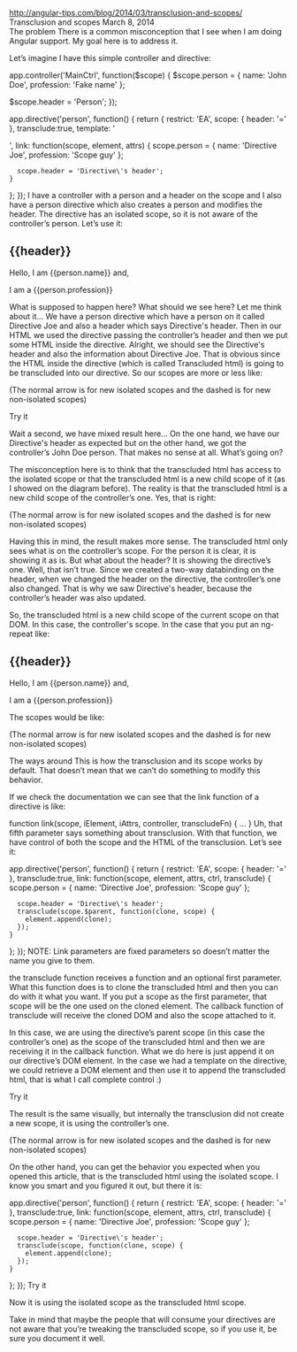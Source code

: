 http://angular-tips.com/blog/2014/03/transclusion-and-scopes/
Transclusion and scopes
March 8, 2014   
The problem
There is a common misconception that I see when I am doing Angular support. My goal here is to address it.

Let’s imagine I have this simple controller and directive:

app.controller('MainCtrl', function($scope) {
  $scope.person = {
    name: 'John Doe',
    profession: 'Fake name'
  };
  
  $scope.header = 'Person';
});

app.directive('person', function() {
  return {
    restrict: 'EA',
    scope: {
      header: '='
    },
    transclude:true,
    template: '<div ng-transclude></div>',
    link: function(scope, element, attrs) {
      scope.person = {
        name: 'Directive Joe',
        profession: 'Scope guy'
      };
      
      scope.header = 'Directive\'s header';
    }
  };
});
I have a controller with a person and a header on the scope and I also have a person directive which also creates a person and modifies the header. The directive has an isolated scope, so it is not aware of the controller’s person. Let’s use it:

<body ng-controller="MainCtrl">
  <person header="header">
    <h2>{{header}}</h2>
    <p>Hello, I am {{person.name}} and,</p>
    <p>I am a {{person.profession}}</p>
  </person>
</body>
What is supposed to happen here? What should we see here? Let me think about it… We have a person directive which have a person on it called Directive Joe and also a header which says Directive's header. Then in our HTML we used the directive passing the controller’s header and then we put some HTML inside the directive. Alright, we should see the Directive's header and also the information about Directive Joe. That is obvious since the HTML inside the directive (which is called Transcluded html) is going to be transcluded into our directive. So our scopes are more or less like:



(The normal arrow is for new isolated scopes and the dashed is for new non-isolated scopes)

Try it

Wait a second, we have mixed result here… On the one hand, we have our Directive's header as expected but on the other hand, we got the controller’s John Doe person. That makes no sense at all. What’s going on?

The misconception here is to think that the transcluded html has access to the isolated scope or that the transcluded html is a new child scope of it (as I showed on the diagram before). The reality is that the transcluded html is a new child scope of the controller’s one. Yes, that is right:



(The normal arrow is for new isolated scopes and the dashed is for new non-isolated scopes)

Having this in mind, the result makes more sense. The transcluded html only sees what is on the controller’s scope. For the person it is clear, it is showing it as is. But what about the header? It is showing the directive’s one. Well, that isn’t true. Since we created a two-way databinding on the header, when we changed the header on the directive, the controller’s one also changed. That is why we saw Directive's header, because the controller’s header was also updated.

So, the transcluded html is a new child scope of the current scope on that DOM. In this case, the controller's scope. In the case that you put an ng-repeat like:

<body ng-controller="MainCtrl">
  <div ng-repeat="foo in foos">
    <person header="header">
      <h2>{{header}}</h2>
      <p>Hello, I am {{person.name}} and,</p>
      <p>I am a {{person.profession}}</p>
    </person>
  </div>
</body>
The scopes would be like:



(The normal arrow is for new isolated scopes and the dashed is for new non-isolated scopes)

The ways around
This is how the transclusion and its scope works by default. That doesn’t mean that we can’t do something to modify this behavior.

If we check the documentation we can see that the link function of a directive is like:

function link(scope, iElement, iAttrs, controller, transcludeFn) { ... }
Uh, that fifth parameter says something about transclusion. With that function, we have control of both the scope and the HTML of the transclusion. Let’s see it:

app.directive('person', function() {
  return {
    restrict: 'EA',
    scope: {
      header: '='
    },
    transclude:true,
    link: function(scope, element, attrs, ctrl, transclude) {
      scope.person = {
        name: 'Directive Joe',
        profession: 'Scope guy'
      };
      
      scope.header = 'Directive\'s header';
      transclude(scope.$parent, function(clone, scope) {
        element.append(clone);
      });
    }
  };
});
NOTE: Link parameters are fixed parameters so doesn’t matter the name you give to them.

the transclude function receives a function and an optional first parameter. What this function does is to clone the transcluded html and then you can do with it what you want. If you put a scope as the first parameter, that scope will be the one used on the cloned element. The callback function of transclude will receive the cloned DOM and also the scope attached to it.

In this case, we are using the directive’s parent scope (in this case the controller’s one) as the scope of the transcluded html and then we are receiving it in the callback function. What we do here is just append it on our directive’s DOM element. In the case we had a template on the directive, we could retrieve a DOM element and then use it to append the transcluded html, that is what I call complete control :)

Try it

The result is the same visually, but internally the transclusion did not create a new scope, it is using the controller’s one.



(The normal arrow is for new isolated scopes and the dashed is for new non-isolated scopes)

On the other hand, you can get the behavior you expected when you opened this article, that is the transcluded html using the isolated scope. I know you smart and you figured it out, but there it is:

app.directive('person', function() {
  return {
    restrict: 'EA',
    scope: {
      header: '='
    },
    transclude:true,
    link: function(scope, element, attrs, ctrl, transclude) {
      scope.person = {
        name: 'Directive Joe',
        profession: 'Scope guy'
      };
      
      scope.header = 'Directive\'s header';
      transclude(scope, function(clone, scope) {
        element.append(clone);
      });
    }
  };
});
Try it

Now it is using the isolated scope as the transcluded html scope.

Take in mind that maybe the people that will consume your directives are not aware that you’re tweaking the transcluded scope, so if you use it, be sure you document it well.
